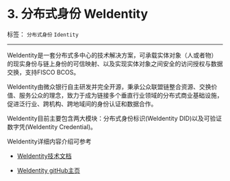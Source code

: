 # 3. 分布式身份 WeIdentity
标签： ``分布式身份`` ``Identity``

------

WeIdentity是一套分布式多中心的技术解决方案，可承载实体对象（人或者物）的现实身份与链上身份的可信映射、以及实现实体对象之间安全的访问授权与数据交换，支持FISCO BCOS。

WeIdentity由微众银行自主研发并完全开源，秉承公众联盟链整合资源、交换价值、服务公众的理念，致力于成为链接多个垂直行业领域的分布式商业基础设施，促进泛行业、跨机构、跨地域间的身份认证和数据合作。

WeIdentity目前主要包含两大模块：分布式身份标识(WeIdentity DID)以及可验证数字凭(WeIdentity Credential)。

WeIdentity详细内容介绍可参考

- [WeIdentity技术文档](https://weidentity.readthedocs.io/zh_CN/latest/index.html)

- [WeIdentity gitHub主页](https://github.com/WeBankBlockchain/WeIdentity)